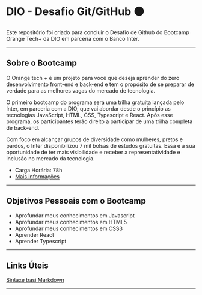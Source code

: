 # DIO - Desafio Git/GitHub :orange_circle:
        
      
Este repositório foi criado para concluir o Desafio de Github do Bootcamp Orange Tech+ da DIO em parceria com o Banco Inter.

-------------------------------------------------------------------------------------------------------------------------------------------------------------------------
     
## Sobre o Bootcamp

O Orange tech + é um projeto para você que deseja aprender do zero desenvolvimento front-end e back-end e tem o propósito de se preparar de verdade para as melhores vagas do mercado de tecnologia.

O primeiro bootcamp do programa será uma trilha gratuita lançada pelo Inter, em parceria com a DIO, que vai abordar desde o princípio as tecnologias JavaScript, HTML, CSS, Typescript e React. Após esse programa, os participantes terão direito a participar de uma trilha completa de back-end.

Com foco em alcançar grupos de diversidade como mulheres, pretos e pardos, o Inter disponibilizou 7 mil bolsas de estudos gratuitas. Essa é a sua oportunidade de ter mais visibilidade e receber a representatividade e inclusão no mercado da tecnologia.
- Carga Horária: 78h
- [Mais informações](https://www.dio.me/bootcamp/orange-tech?ref=CG&utm_source=youtube&utm_medium=social&utm_campaign=cg-bootcamp-orange-tech&utm_content=description)

----------------------------------------------------------------------------------------------------------------------------------------------------------------------

## Objetivos Pessoais com o Bootcamp

- Aprofundar meus conhecimentos em Javascript
- Aprofundar meus conhecimentos em HTML5
- Aprofundar meus conhecimentos em CSS3
- Aprender React           
- Aprender Typescript

----------------------------------------------------------------------------------------------------------------------------------------------------------------------
##  Links Úteis
[Sintaxe basi  Markdown](https://www.markdownguide.org/basic-syntax)

--------------------------------------------------------------------------------------------------------------------------------------------------------------------
